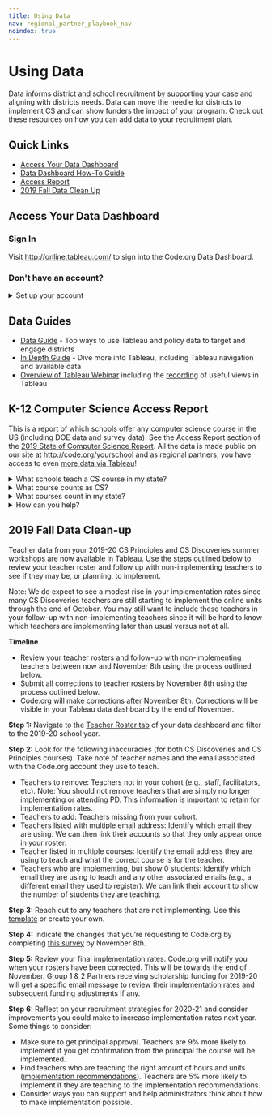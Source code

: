 ```yaml
---
title: Using Data
nav: regional_partner_playbook_nav
noindex: true
---
```


# Using Data

Data informs district and school recruitment by supporting your case and aligning with districts needs. Data can move the needle for districts to implement CS and can show funders the impact of your program. Check out these resources on how you can add data to your recruitment plan.

## Quick Links
- [Access Your Data Dashboard](#tableau)
- [Data Dashboard How-To Guide](#guide)
- [Access Report](#access)
- [2019 Fall Data Clean Up](#cleanupinstructions)


<a name="tableau"></a>
## Access Your Data Dashboard


### Sign In
Visit <a href="http://online.tableau.com/" target=_blank>http://online.tableau.com/</a> to sign into the Code.org Data Dashboard.

### Don't have an account?
<details>
  <summary>Set up your account</summary>
  <p>

1. Each Regional Partner organization is provided with one partner account.
	* If multiple people in your organization need to access the data, we encourage you to set up your account with a password that can be shared within your organization.
2. Email your Regional Manager if you have not been set up with an account.
	* Once your account has been set up, you will receive an email from Tableau with instructions on how to access your Tableau account, including setting up your password.
	* The email will say “You’ve been invited to Tableau Online”
	* There will be an orange button prompting you to sign up for the first time and set up your password.
</p>
</details>

<a name="guide"></a>
## Data Guides
- [Data Guide](https://docs.google.com/document/d/1qeOw9YiogQ9o75lsgQ5uRNr5jZBd92Tfjc26V2_ie78/view) - Top ways to use Tableau and policy data to target and engage districts
- [In Depth Guide](https://docs.google.com/document/d/14KgWKsfRuzC740lDZLlgjTpW4qZ-Wnt0U-v1xpNHjss/edit?ts=5a737737) - Dive more into Tableau, including Tableau navigation and available data
- [Overview of Tableau Webinar](https://drive.google.com/file/d/1y5uJc0peiLUjGT6eqjmrMnUqsofRVyHR/view) including the [recording](https://code.zoom.us/recording/play/dllXoAASg7qgR_c2QMXC9dgou-2cjYawiWpJ2lixfkGzRlAHj1jhxUDqa0ERSrKK?continueMode=true) of useful views in Tableau



<a name="access"></a>
## K-12 Computer Science Access Report

This is a report of which schools offer any computer science course in the US (including DOE data and survey data). See the Access Report section of the [2019 State of Computer Science Report](https://advocacy.code.org/2019_state_of_cs.pdf). All the data is made public on our site at <http://code.org/yourschool> and as regional partners, you have access to even [more data via Tableau](https://us-east-1.online.tableau.com/#/site/codeorg/workbooks/124362/views)!

<details>
  <summary>What schools teach a CS course in my state?</summary>
  <p>

Look in the [School-level filter](https://us-east-1.online.tableau.com/#/site/codeorg/views/Regionalpartnerdatasharing/School-levelFilter?:iid=3) view under “Computer Science Activities”. This includes all DOE data and survey data collected in your state and will show you which schools teacher computer science.
</p>
</details>

<details>
	<summary>What course counts as CS?</summary>
See the [Access Report Section](https://advocacy.code.org/2019_state_of_cs.pdf) for the definition of what counts as a Computer Science course. Email <accessreport@code.org> to find out what courses were counted in your state.
</p>
</details>

<details>
	<summary>What courses count in my state?</summary>
Refer to the [Access Report Section](https://advocacy.code.org/2019_state_of_cs.pdf) for which of the 39 states we have the full data set for public schools with any 9-12 grade bands. Email <accessreport@code.org> with any other information on what exactly your data set contains.
</p>
</details>

<details>
	<summary>How can you help?</summary>
The data we gather can be an incredible resource to you, but only if it is robust. We need your help gathering data about every school in the country!

- Include a call in your newsletter for students, teachers, parents, and districts to fill out the survery at <http://code.org/yourschool>. You can find sample language to use in your newsletter [here](https://docs.google.com/document/d/1O9julhujYWIkg-JAm92B-6havhPLSTI0avnXFXlthsk/edit?usp=sharing)
- Connect to local organizations in your region who can spread the word on your behalf.
- Connect us to organizations that may already have this information in your region (<accessreport@code.org>).
- Share the [page](http://code.org/yourschool) on [Twitter](https://twitter.com/intent/tweet?related=codeorg&text=Does+your+school+teach+computer+science%3F+Expand+computer+science+at+your+school+or+district.+%40codeorg&url=https%3A%2F%2Fcode.org%2Fyourschool) or [Facebook](https://www.facebook.com/sharer/sharer.php?u=https%3A%2F%2Fcode.org%2Fyourschool).
</p>
</details>

<a name="cleanupinstructions"></a>
## 2019 Fall Data Clean-up
Teacher data from your 2019-20 CS Principles and CS Discoveries summer workshops are now available in Tableau. Use the steps outlined below to review your teacher roster and follow up with non-implementing teachers to see if they may be, or planning, to implement.

Note: We do expect to see a modest rise in your implementation rates since many CS Discoveries teachers are still starting to implement the online units through the end of October. You may still want to include these teachers in your follow-up with non-implementing teachers since it will be hard to know which teachers are implementing later than usual versus not at all.

**Timeline**
- Review your teacher rosters and follow-up with non-implementing teachers between now and November 8th using the process outlined below.
- Submit all corrections to teacher rosters by November 8th using the process outlined below.
- Code.org will make corrections after November 8th. Corrections will be visible in your Tableau data dashboard by the end of November.

**Step 1:** Navigate to the [Teacher Roster tab](https://us-east-1.online.tableau.com/#/site/codeorg/views/Regionalpartnerdatasharing/TeacherRoster?:iid=1) of your data dashboard and filter to the 2019-20 school year.

**Step 2:** Look for the following inaccuracies (for both CS Discoveries and CS Principles courses). Take note of teacher names and the email associated with the Code.org account they use to teach.
- Teachers to remove: Teachers not in your cohort (e.g., staff, facilitators, etc). Note: You should not remove teachers that are simply no longer implementing or attending PD. This information is important to retain for implementation rates.
- Teachers to add: Teachers missing from your cohort.
- Teachers listed with multiple email address: Identify which email they are using. We can then link their accounts so that they only appear once in your roster.
- Teacher listed in multiple courses: Identify the email address they are using to teach and what the correct course is for the teacher.
- Teachers who are implementing, but show 0 students: Identify which email they are using to teach and any other associated emails (e.g., a different email they used to register). We can link their account to show the number of students they are teaching.

**Step 3:** Reach out to any teachers that are not implementing. Use this [template](https://docs.google.com/document/d/1nR_851Tpb-5V6pYnw9rAry_UUuvKLNR2TU1W9ltiZfQ/edit) or create your own.

**Step 4:** Indicate the changes that you’re requesting to Code.org by completing [this survey](https://docs.google.com/forms/d/e/1FAIpQLSdFDQhjYld7bJYAoD-aSSZwrIAP_OcqTcgvmQMNzDmsUhnH4w/viewform) by November 8th.

**Step 5:** Review your final implementation rates. Code.org will notify you when your rosters have been corrected. This will be towards the end of November. Group 1 & 2 Partners receiving scholarship funding for 2019-20 will get a specific email message to review their implementation rates and subsequent funding adjustments if any.

**Step 6:** Reflect on your recruitment strategies for 2020-21 and consider improvements you could make to increase implementation rates next year. Some things to consider:

- Make sure to get principal approval. Teachers are 9% more likely to implement if you get confirmation from the principal the course will be implemented.
- Find teachers who are teaching the right amount of hours and units ([implementation recommendations](https://docs.google.com/document/d/1DhvzoNElJcfGYLrp5sVnnqp0ShvsePUpp3JK7ihjFGM/edit)). Teachers are 5% more likely to implement if they are teaching to the implementation recommendations.
- Consider ways you can support and help administrators think about how to make implementation possible.
